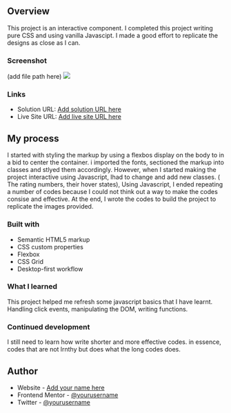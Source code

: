 ## Overview

This project is an interactive component. I completed this project writing pure CSS and using vanilla Javascipt. I made a good effort to replicate the designs as close as I can.

### Screenshot

(add file path here)
![](./screenshot.jpg)

### Links

- Solution URL: [Add solution URL here](https://your-solution-url.com)
- Live Site URL: [Add live site URL here](https://your-live-site-url.com)

## My process

I started with styling the markup by using a flexbos display on the body to in a bid to center the container. i imported the fonts, sectioned the markup into classes and stlyed them accordingly. However, when I started making the project interactive using Javascript, Ihad to change and add new classes. ( The rating numbers, their hover states), Using Javascript, I ended repeating a number of codes because I could not think out a way to make the codes consise and effective. At the end, I wrote the codes to build the project to replicate the images provided.

### Built with

- Semantic HTML5 markup
- CSS custom properties
- Flexbox
- CSS Grid
- Desktop-first workflow

### What I learned

This project helped me refresh some javascript basics that I have learnt. Handling click events, manipulating the DOM, writing functions.

### Continued development

I still need to learn how write shorter and more effective codes. in essence, codes that are not lrnthy but does what the long codes does.

## Author

- Website - [Add your name here](https://www.your-site.com)
- Frontend Mentor - [@yourusername](https://www.frontendmentor.io/profile/yourusername)
- Twitter - [@yourusername](https://www.twitter.com/yourusername)
